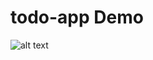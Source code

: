 # todo-app Demo
![alt text](https://github.com/pinku7499/todo-app/blob/master/src/Screenshot%20(84).png)
